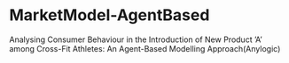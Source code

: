 # MarketModel-AgentBased
Analysing Consumer Behaviour in the Introduction of New Product ’A’ among Cross-Fit Athletes: An Agent-Based Modelling Approach(Anylogic)
